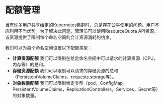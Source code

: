 # 配额管理

当有许多用户共享给定的Kubernetes集群时，总是存在公平使用的问题。用户不应利用不当优势。为了解决此问题，管理员可以使用ResourceQuota API资源，该资源提供了限制每个命名空间的合计资源消耗的约束。

我们可以为每个命名空间设置以下配额类型：

* **计算资源配额** 我们可以限制在给定命名空间中可以请求的计算资源（CPU，内存等）的总和。
* **存储资源配额** 我们可以限制可以请求的存储资源的总和（PersistentVolumeClaims，requests.storage等）。
* **对象数量配额** 我们可以限制给定类型（pod，ConfigMap，PersistentVolumeClaims，ReplicationControllers，Services，Secret等）的对象数量。



